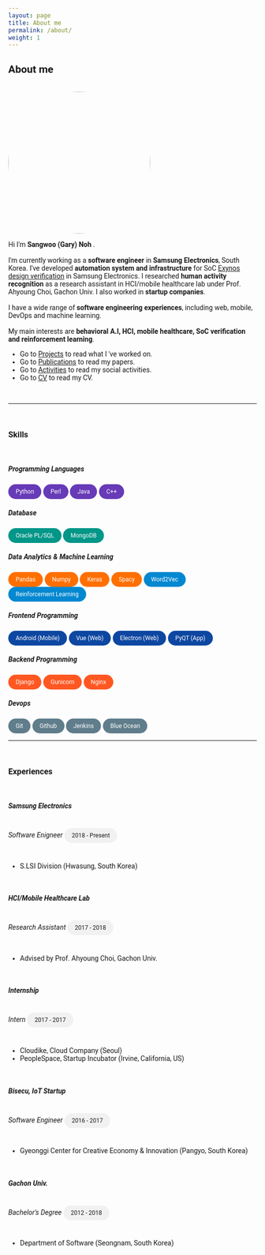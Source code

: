 ```yaml
---
layout: page
title: About me
permalink: /about/
weight: 1
---
```


<h2>About me</h2>

<br>

<img src="https://avatars2.githubusercontent.com/u/16892436?s=460&u=30c2e125ca2aa6c4183bed0dfbd73380a05ca291&v=4" alt="me" style="border-radius: 50%; width: 30vw;">
<br>

<p>
Hi I'm <b>Sangwoo (Gary) Noh</b>
.<br><br>
I'm currently working as a <b>software engineer</b> in <b>Samsung Electronics</b>, South Korea. I've developed <b>automation system and infrastructure</b> for SoC <a href ="https://www.samsung.com/semiconductor/minisite/exynos/">Exynos</a> <a href="https://garygitgit.github.io/blog/soc-verification">design verification</a> in Samsung Electronics. I researched <b>human activity recognition</b> as a research assistant in HCI/mobile healthcare lab under Prof. Ahyoung Choi, Gachon Univ. I also worked in <b>startup companies</b>. <br/> <br/>
I have a wide range of <b>software engineering experiences</b>, including web, mobile, DevOps and machine learning.<br><br>
My main interests are <b>behavioral A.I, HCI, mobile healthcare, SoC verification and reinforcement learning</b>.
</p>

<ul>
    <li>Go to <a href="https://garygitgit.github.io/projects/">Projects</a> to read what I 've worked on.</li>
    <li>Go to <a href="https://garygitgit.github.io/research/publications/">Publications</a> to read my papers.</li>
    <li>Go to <a href="https://garygitgit.github.io/activities/">Activities</a> to read my social activities.</li>
    <li>Go to <a href="https://garygitgit.github.io/cv/cv">CV</a> to read my CV.</li>
</ul>

<br>
<hr>
<br>
<h3>Skills</h3>
<br>

<h5>Programming Languages</h5>
<div class="chip lang">Python</div>
<div class="chip lang">Perl</div>
<div class="chip lang">Java</div>
<div class="chip lang">C++</div>
<br>

<h5>Database</h5>
<div class="chip db">Oracle PL/SQL</div>
<div class="chip db">MongoDB</div>
<br>

<h5>Data Analytics & Machine Learning</h5>
<div class="chip tools">Pandas</div>
<div class="chip tools">Numpy</div>
<div class="chip tools">Keras</div>
<div class="chip tools">Spacy</div>
<div class="chip theory">Word2Vec</div>
<div class="chip theory">Reinforcement Learning</div>

<br>

<h5>Frontend Programming</h5>
<div class="chip frontend">Android (Mobile)</div>
<div class="chip frontend">Vue (Web)</div>
<div class="chip frontend">Electron (Web)</div>
<div class="chip frontend">PyQT (App)</div>
<br>

<h5>Backend Programming</h5>
<div class="chip backend">Django</div>
<div class="chip backend">Gunicorn</div>
<div class="chip backend">Nginx</div>
<br>

<h5>Devops</h5>
<div class="chip devops">Git</div>
<div class="chip devops">Github</div>
<div class="chip devops">Jenkins</div>
<div class="chip devops">Blue Ocean</div>
<br>

<hr>
<br>

<h3>Experiences</h3>
<br/>

<h5><b>Samsung Electronics</b></h5>
<h6 style="display:inline-block">Software Enigneer</h6>
<div class="chip">2018 - Present</div>
<ul>
    <li>S.LSI Division (Hwasung, South Korea)</li>
</ul>
<br/>

<h5><b>HCI/Mobile Healthcare Lab</b></h5>
<h6 style="display:inline-block">Research Assistant</h6>
<div class="chip">2017 - 2018</div>
<ul>
    <li>Advised by Prof. Ahyoung Choi, Gachon Univ.</li>
</ul>
<br/>

<h5><b>Internship</b></h5>
<h6 style="display:inline-block">Intern</h6>
<div class="chip">2017 - 2017</div>
<ul>
    <li>Cloudike, Cloud Company (Seoul)</li>
    <li>PeopleSpace, Startup Incubator (Irvine, California, US)</li>
</ul>
<br/>

<h5><b>Bisecu, IoT Startup</b></h5>
<h6 style="display:inline-block">Software Engineer</h6>
<div class="chip">2016 - 2017</div>
<ul>
    <li>Gyeonggi Center for Creative Economy & Innovation (Pangyo, South Korea)</li>
</ul>
<br/>

<h5><b>Gachon Univ.</b></h5>
<h6 style="display:inline-block">Bachelor's Degree</h6>
<div class="chip">2012 - 2018</div>
<ul>
    <li>Department of Software (Seongnam, South Korea)</li>
</ul>
<br/>

<style>
body{
  font-family: 'Roboto', sans-serif;
}
.chip{
    display: inline-block;
    padding: 0 15px;
    height: 30px;
    font-family: 'Roboto', sans-serif;
    font-size: 12px;
    line-height: 30px;
    border-radius: 25px;
    background-color: #f1f1f1;
}
.lang{
    background-color: #673AB7;
    color: #FFFFFF;
}
.db{
    background-color: #009688;
    color: #FFFFFF;
}
.frontend{
    background-color: #0D47A1;
    color: #FFFFFF;
}
.backend{
    background-color: #FF5722;
    color: #FFFFFF;
}
.devops{
    background-color: #607D8B;
    color: #FFFFFF;
}
.tools{
    background-color: #FF6F00;
    color: #FFFFFF;
}
.theory{
    background-color: #0288D1;
    color: #FFFFFF;
}
.hori-timeline .events {
    border-top: 3px solid #e9ecef;
    font-family: SFMono-Regular,Menlo,Monaco,Consolas,"Liberation Mono","Courier New",monospace;
    
}
.hori-timeline .events .event-list {
    display: block;
    position: relative;
    text-align: center;
    padding-top: 70px;
    margin-right: 0;
}
.hori-timeline .events .event-list:before {
    content: "";
    position: absolute;
    height: 36px;
    border-right: 2px dashed #dee2e6;
    top: 0;
}
.hori-timeline .events .event-list .event-date {
    position: absolute;
    top: 38px;
    left: 0;
    right: 0;
    width: 75px;
    margin: 0 auto;
    border-radius: 4px;
    padding: 2px 4px;
}
@media (min-width: 1140px) {
    .hori-timeline .events .event-list {
        display: inline-block;
        width: 24%;
        padding-top: 45px;
    }
    .hori-timeline .events .event-list .event-date {
        top: -12px;
    }
}
.soft-primary {
    background-color: rgb(64,144,203)!important;
    color: #FFFFFF;
}
.soft-success {
    background-color: rgb(71,189,154)!important;
    color: #FFFFFF;
}
.soft-danger {
    background-color: rgb(231,76,94)!important;
}
.soft-warning {
    background-color: rgb(249,213,112)!important;
}
.card {
    border: none;
    margin-bottom: 24px;
    -webkit-box-shadow: 0 0 13px 0 rgba(236,236,241,.44);
    box-shadow: 0 0 13px 0 rgba(236,236,241,.44);
}
.image-caption{
  text-align: center;
}

</style>


